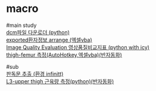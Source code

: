 # macro 

#main study  
[dcm파일 다운로더 (python)](https://github.com/ajoumax/Nuclear-Medicine_macro/tree/main/dcm_downloader(infinitt))  
[exported환자정보 arrange (엑셀vba)](https://github.com/ajoumax/Nuclear-Medicine_macro/tree/main/arrange_exported_patient_info)  
[Image Quality Evaluation 영상품질비교지표 (python with icy)](https://github.com/ajoumax/Nuclear-Medicine_macro/tree/main/Image_Quality_Evaluation)  
[thigh-femur 측정(AutoHotkey,엑셀vba)(반자동화)](https://github.com/ajoumax/Nuclear-Medicine_macro/blob/main/thigh-femur_measurement)  

#sub  
[판독문 추출 (환경 infinitt)](https://github.com/ajoumax/Nuclear-Medicine_macro/tree/main/extract%20readings)  
[L3-upper thigh 근육량 측정(python)(반자동화)](https://github.com/ajoumax/Nuclear-Medicine_macro/tree/main/L3-upper%20thigh%20muscle%20measurement)


